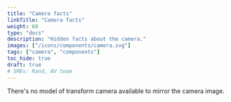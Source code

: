 ```yaml
---
title: "Camera facts"
linkTitle: "Camera facts"
weight: 60
type: "docs"
description: "Hidden facts about the camera."
images: ["/icons/components/camera.svg"]
tags: ["camera", "components"]
toc_hide: true
draft: true
# SMEs: Rand, AV team
---
```


There's no model of transform camera available to mirror the camera image.
